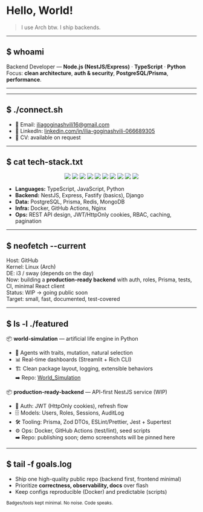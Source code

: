 #  Hello, World!

> I use Arch btw. I ship backends.

---

## $ whoami
Backend Developer — **Node.js (NestJS/Express)** · **TypeScript** · **Python**  
Focus: **clean architecture**, **auth & security**, **PostgreSQL/Prisma**, **performance**.

---

---

## $ ./connect.sh
- 📧 Email: iliagoginashvili16@gmail.com  
- 🔗 LinkedIn: [linkedin.com/in/ilia-goginashvili-066689305](https://www.linkedin.com/in/ilia-goginashvili-066689305)  
- 📄 CV: available on request  

---

## $ cat tech-stack.txt
<p align="center">
  <img src="https://img.shields.io/badge/TypeScript-3178C6?style=for-the-badge&logo=typescript&logoColor=white"/>
  <img src="https://img.shields.io/badge/Node.js-339933?style=for-the-badge&logo=node.js&logoColor=white"/>
  <img src="https://img.shields.io/badge/NestJS-E0234E?style=for-the-badge&logo=nestjs&logoColor=white"/>
  <img src="https://img.shields.io/badge/Express-000000?style=for-the-badge&logo=express&logoColor=white"/>
  <img src="https://img.shields.io/badge/Python-3776AB?style=for-the-badge&logo=python&logoColor=white"/>
  <img src="https://img.shields.io/badge/PostgreSQL-4169E1?style=for-the-badge&logo=postgresql&logoColor=white"/>
  <img src="https://img.shields.io/badge/Prisma-2D3748?style=for-the-badge&logo=prisma&logoColor=white"/>
  <img src="https://img.shields.io/badge/Redis-D32F2F?style=for-the-badge&logo=redis&logoColor=white"/>
  <img src="https://img.shields.io/badge/Docker-2496ED?style=for-the-badge&logo=docker&logoColor=white"/>
  <img src="https://img.shields.io/badge/GitHub-181717?style=for-the-badge&logo=github&logoColor=white"/>
</p>

- **Languages:** TypeScript, JavaScript, Python  
- **Backend:** NestJS, Express, Fastify (basics), Django  
- **Data:** PostgreSQL, Prisma, Redis, MongoDB  
- **Infra:** Docker, GitHub Actions, Nginx  
- **Ops:** REST API design, JWT/HttpOnly cookies, RBAC, caching, pagination  

---

## $ neofetch --current
Host: GitHub  
Kernel: Linux (Arch)  
DE: i3 / sway (depends on the day)  
Now: building a **production-ready backend** with auth, roles, Prisma, tests, CI, minimal React client  
Status: WIP → going public soon  
Target: small, fast, documented, test-covered  

---

## $ ls -l ./featured
📦 **world-simulation** — artificial life engine in Python  
- 🧬 Agents with traits, mutation, natural selection  
- 📊 Real-time dashboards (Streamlit + Rich CLI)  
- 🏗️ Clean package layout, logging, extensible behaviors  
➡️ Repo: [World_Simulation](https://github.com/Ilia01/World-Simulation)

📦 **production-ready-backend** — API-first NestJS service (WIP)  
- 🔐 Auth: JWT (HttpOnly cookies), refresh flow  
- 🗄️ Models: Users, Roles, Sessions, AuditLog  
- 🛠️ Tooling: Prisma, Zod DTOs, ESLint/Prettier, Jest + Supertest  
- ⚙️ Ops: Docker, GitHub Actions (test/lint), seed scripts  
➡️ Repo: publishing soon; demo screenshots will be pinned here

---

## $ tail -f goals.log
- Ship one high-quality public repo (backend first, frontend minimal)  
- Prioritize **correctness, observability, docs** over flash  
- Keep configs reproducible (Docker) and predictable (scripts)  

<sub>Badges/tools kept minimal. No noise. Code speaks.</sub>
